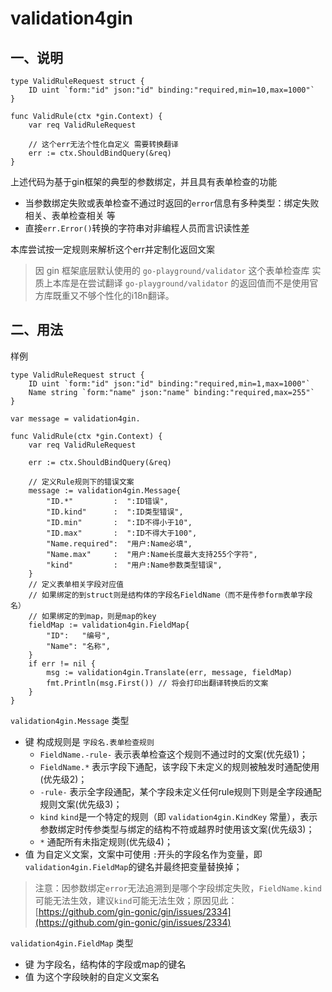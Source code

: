 # validation4gin

## 一、说明

````
type ValidRuleRequest struct {
    ID uint `form:"id" json:"id" binding:"required,min=10,max=1000"`
}

func ValidRule(ctx *gin.Context) {
    var req ValidRuleRequest
	
    // 这个err无法个性化自定义 需要转换翻译
    err := ctx.ShouldBindQuery(&req)
}
````
上述代码为基于gin框架的典型的参数绑定，并且具有表单检查的功能

 * 当参数绑定失败或表单检查不通过时返回的`error`信息有多种类型：绑定失败相关、表单检查相关 等
 * 直接`err.Error()`转换的字符串对非编程人员而言识读性差

本库尝试按一定规则来解析这个err并定制化返回文案

> 因 gin 框架底层默认使用的 `go-playground/validator` 这个表单检查库
> 实质上本库是在尝试翻译 `go-playground/validator` 的返回值而不是使用官方库既重又不够个性化的i18n翻译。

## 二、用法

样例

````
type ValidRuleRequest struct {
    ID uint `form:"id" json:"id" binding:"required,min=1,max=1000"`
    Name string `form:"name" json:"name" binding:"required,max=255"`
}

var message = validation4gin.

func ValidRule(ctx *gin.Context) {
    var req ValidRuleRequest
	
    err := ctx.ShouldBindQuery(&req)
    
    // 定义Rule规则下的错误文案
    message := validation4gin.Message{
        "ID.*"         :  ":ID错误",
        "ID.kind"      :  ":ID类型错误",
        "ID.min"       :  ":ID不得小于10",
        "ID.max"       :  ":ID不得大于100",
        "Name.required":  "用户:Name必填",
        "Name.max"     :  "用户:Name长度最大支持255个字符",
        "kind"         :  "用户:Name参数类型错误",
    }
    // 定义表单相关字段对应值
    // 如果绑定的到struct则是结构体的字段名FieldName（而不是传参form表单字段名）
    // 如果绑定的到map，则是map的key
    fieldMap := validation4gin.FieldMap{
        "ID":   "编号",
        "Name": "名称",
    }
    if err != nil {
        msg := validation4gin.Translate(err, message, fieldMap)
		fmt.Println(msg.First()) // 将会打印出翻译转换后的文案
    }
}
````

`validation4gin.Message` 类型 
 - 键 构成规则是 `字段名.表单检查规则`
   - `FieldName.-rule-` 表示表单检查这个规则不通过时的文案(优先级1)；
   - `FieldName.*` 表示字段下通配，该字段下未定义的规则被触发时通配使用(优先级2)；
   - `-rule-` 表示全字段通配，某个字段未定义任何rule规则下则是全字段通配规则文案(优先级3)；
   - `kind` `kind`是一个特定的规则（即 `validation4gin.KindKey` 常量），表示参数绑定时传参类型与绑定的结构不符或越界时使用该文案(优先级3)；
   - `*` 通配所有未指定规则(优先级4)；
 - 值 为自定义文案，文案中可使用 `:`开头的字段名作为变量，即`validation4gin.FieldMap`的键名并最终把变量替换掉；

> 注意：因参数绑定`error`无法追溯到是哪个字段绑定失败，`FieldName.kind`可能无法生效，建议`kind`可能无法生效；原因见此：[https://github.com/gin-gonic/gin/issues/2334](https://github.com/gin-gonic/gin/issues/2334)


`validation4gin.FieldMap` 类型
 - 键 为字段名，结构体的字段或map的键名
 - 值 为这个字段映射的自定义文案名
